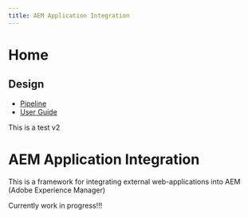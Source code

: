 ```yaml
---
title: AEM Application Integration
---
```


Home
=====================

Design
---------------------

- [Pipeline](./design/pipeline.md)
- [User Guide](userguide.md)

This is a test v2

# AEM Application Integration

This is a framework for  integrating external web-applications into AEM (Adobe Experience Manager)

Currently work in progress!!!
